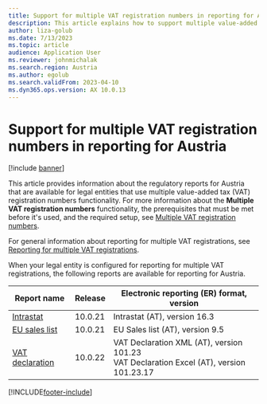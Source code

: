 ```yaml
---
title: Support for multiple VAT registration numbers in reporting for Austria
description: This article explains how to support multiple value-added tax (VAT) registration numbers in reporting for Austria.
author: liza-golub
ms.date: 7/13/2023
ms.topic: article
audience: Application User
ms.reviewer: johnmichalak
ms.search.region: Austria
ms.author: egolub
ms.search.validFrom: 2023-04-10
ms.dyn365.ops.version: AX 10.0.13
---
```


# Support for multiple VAT registration numbers in reporting for Austria

[!include [banner](../../includes/banner.md)]

This article provides information about the regulatory reports for Austria that are available for legal entities that use multiple value-added tax (VAT) registration numbers functionality. For more information about the **Multiple VAT registration numbers** functionality, the prerequisites that must be met before it's used, and the required setup, see [Multiple VAT registration numbers](../global/emea-multiple-vat-registration-numbers.md).

For general information about reporting for multiple VAT registrations, see [Reporting for multiple VAT registrations](../global/emea-reporting-for-multiple-vat-registrations.md).

When your legal entity is configured for reporting for multiple VAT registrations, the following reports are available for reporting for Austria.

| Report name | Release | Electronic reporting (ER) format, version |
|-------------|---------|--------------------|
| [Intrastat](emea-aut-intrastat.md) | 10.0.21 | Intrastat (AT), version 16.3 |
| [EU sales list](emea-aut-eu-sales-list.md) | 10.0.21 | EU Sales list (AT), version 9.5 |
| [VAT declaration](emea-aut-vat-declaration-austria.md) | 10.0.22 | VAT Declaration XML (AT), version 101.23<br>VAT Declaration Excel (AT), version 101.23.17 |



[!INCLUDE[footer-include](../../../includes/footer-banner.md)]
